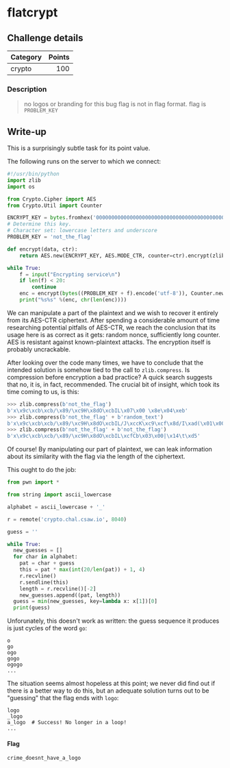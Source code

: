 # flatcrypt

## Challenge details
| Category | Points |
|:---------|-------:|
| crypto   | 100    |

### Description
> no logos or branding for this bug
> flag is not in flag format. flag is `PROBLEM_KEY`

## Write-up

This is a surprisingly subtle task for its point value.

The following runs on the server to which we connect:
```python
#!/usr/bin/python
import zlib
import os

from Crypto.Cipher import AES
from Crypto.Util import Counter

ENCRYPT_KEY = bytes.fromhex('0000000000000000000000000000000000000000000000000000000000000000')
# Determine this key.
# Character set: lowercase letters and underscore
PROBLEM_KEY = 'not_the_flag'

def encrypt(data, ctr):
    return AES.new(ENCRYPT_KEY, AES.MODE_CTR, counter=ctr).encrypt(zlib.compress(data))

while True:
    f = input("Encrypting service\n")
    if len(f) < 20:
        continue
    enc = encrypt(bytes((PROBLEM_KEY + f).encode('utf-8')), Counter.new(64, prefix=os.urandom(8)))
    print("%s%s" %(enc, chr(len(enc))))
```
We can manipulate a part of the plaintext
and we wish to recover it entirely from its AES-CTR ciphertext.
After spending a considerable amount of time researching potential pitfalls of AES-CTR,
we reach the conclusion that its usage here is as correct as it gets: random nonce,
sufficiently long counter. AES is resistant against known-plaintext attacks.
The encryption itself is probably uncrackable.

After looking over the code many times, we have to conclude that
the intended solution is somehow tied to the call to `zlib.compress`.
Is compression before encryption a bad practice?
A quick search suggests that no, it is, in fact, recommended.
The crucial bit of insight, which took its time coming to us, is this:
```python
>>> zlib.compress(b'not_the_flag')
b'x\x9c\xcb\xcb/\x89/\xc9H\x8dO\xcbIL\x07\x00 \x8e\x04\xeb'
>>> zlib.compress(b'not_the_flag' + b'random_text')
b'x\x9c\xcb\xcb/\x89/\xc9H\x8dO\xcbIL/J\xccK\xc9\xcf\x8d/I\xad(\x01\x00r*\t\x90'
>>> zlib.compress(b'not_the_flag' + b'not_the_flag')
b'x\x9c\xcb\xcb/\x89/\xc9H\x8dO\xcbIL\xcfCb\x03\x00|\x14\t\xd5'
```
Of course! By manipulating our part of plaintext, we can leak information
about its similarity with the flag via the length of the ciphertext.

This ought to do the job:
```python
from pwn import *

from string import ascii_lowercase

alphabet = ascii_lowercase + '_'

r = remote('crypto.chal.csaw.io', 8040)

guess = ''

while True:
  new_guesses = []
  for char in alphabet:
    pat = char + guess
    this = pat * max(int(20/len(pat)) + 1, 4)
    r.recvline()
    r.sendline(this)
    length = r.recvline()[-2]
    new_guesses.append((pat, length))
  guess = min(new_guesses, key=lambda x: x[1])[0]
  print(guess)
```
Unforunately, this doesn't work as written:
the guess sequence it produces is just cycles of the word `go`:
```
o
go
ogo
gogo
ogogo
...
```
The situation seems almost hopeless at this point;
we never did find out if there is a better way to do this, but
an adequate solution turns out to be "guessing" that the flag ends with `logo`:
```
logo
_logo
a_logo  # Success! No longer in a loop!
...
```
#### Flag
```
crime_doesnt_have_a_logo
```
